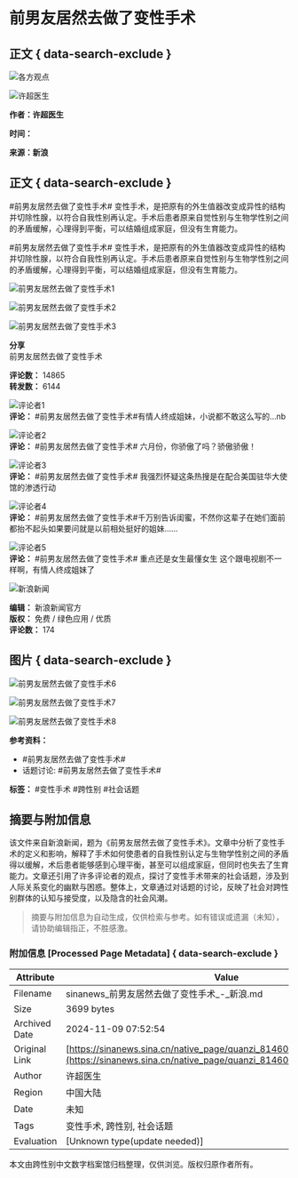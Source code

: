 # 前男友居然去做了变性手术

## 正文 { data-search-exclude }


![各方观点](https://n.sinaimg.cn/default/f91e03ed/20220119/QuanZi@3x.png)

![许超医生](https://n.sinaimg.cn/sinakd10216/360/w180h180/20210225/94b3-kkmphpt1442294.jpg)

**作者：许超医生**

**时间：** 

**来源：新浪**

## 正文 { data-search-exclude }

#前男友居然去做了变性手术# 变性手术，是把原有的外生值器改变成异性的结构并切除性腺，以符合自我性别再认定。手术后患者原来自觉性别与生物学性别之间的矛盾缓解，心理得到平衡，可以结婚组成家庭，但没有生育能力。 

#前男友居然去做了变性手术# 变性手术，是把原有的外生值器改变成异性的结构并切除性腺，以符合自我性别再认定。手术后患者原来自觉性别与生物学性别之间的矛盾缓解，心理得到平衡，可以结婚组成家庭，但没有生育能力。

![前男友居然去做了变性手术1](https://z0.sinaimg.cn/auto/crop?img=https%3A%2F%2Fwx1.sinaimg.cn%2Foriginal%2F006wFlO0ly1hfcux0qi0yg308w050npf.gif&size=360_360&focus=center&keep_quality=1&sharp=1)

![前男友居然去做了变性手术2](https://z0.sinaimg.cn/auto/crop?img=https%3A%2F%2Fwx1.sinaimg.cn%2Foriginal%2F006wFlO0ly1hfcux1xyx7g308w050qv7.gif&size=360_360&focus=center&keep_quality=1&sharp=1)

![前男友居然去做了变性手术3](https://z0.sinaimg.cn/auto/crop?img=https%3A%2F%2Fwx1.sinaimg.cn%2Foriginal%2F006wFlO0ly1hfcuwzfbw2g308w050e82.gif&size=360_360&focus=center&keep_quality=1&sharp=1)

**分享**  
前男友居然去做了变性手术  

**评论数：** 14865  
**转发数：** 6144

![评论者1](https://tvax1.sinaimg.cn/crop.0.0.512.512.180/6523b58bly8hun56tkt51j20e80e8q47.jpg)  
**评论：** #前男友居然去做了变性手术#有情人终成姐妹，小说都不敢这么写的…nb

![评论者2](https://tvax1.sinaimg.cn/crop.0.0.1080.1080.180/008u4vYnly8h6ljhhjna3j30u00u0djq.jpg)  
**评论：** #前男友居然去做了变性手术# 六月份，你骄傲了吗？骄傲骄傲！

![评论者3](https://tvax1.sinaimg.cn/crop.0.0.452.452.180/008kv3W8ly8hrwl06zyk3j30ck0ck74o.jpg)  
**评论：** #前男友居然去做了变性手术# 我强烈怀疑这条热搜是在配合美国驻华大使馆的渗透行动

![评论者4](https://n.sinaimg.cn/sinakd10210/360/w180h180/20220826/fc9a-aaafa6536fea72f8aec9753f17fd7cb8.jpg)  
**评论：** #前男友居然去做了变性手术#千万别告诉闺蜜，不然你这辈子在她们面前都抬不起头如果要问就是以前相处挺好的姐妹……

![评论者5](https://n.sinaimg.cn/sinakd10200/360/w180h180/20220106/f399-b3d06c85f7f2e66107a36792dc2cd22b.jpg)  
**评论：** #前男友居然去做了变性手术# 重点还是女生最懂女生 这个跟电视剧不一样啊，有情人终成姐妹了

![新浪新闻](https://n.sinaimg.cn/default/80905340/20200331/sinalogo.png)  

**编辑：** 新浪新闻官方  
**版权：** 免费 / 绿色应用 / 优质  
**评论数：** 174  

## 图片 { data-search-exclude }
![前男友居然去做了变性手术6](https://wx1.sinaimg.cn/large/006MsevZgy1hfcsh7kahnj30qo0etacl.jpg)  

![前男友居然去做了变性手术7](https://z0.sinaimg.cn/auto/crop?img=https%3A%2F%2Fwx1.sinaimg.cn%2Flarge%2F0070TSJaly1hfcviahcx9j30eq0l1n1f.jpg&size=360_360&focus=center&keep_quality=1&sharp=1)

![前男友居然去做了变性手术8](https://z0.sinaimg.cn/auto/crop?img=https%3A%2F%2Fwx1.sinaimg.cn%2Flarge%2F0070TSJaly1hfcvia6niwj30e60mi10t.jpg&size=360_360&focus=center&keep_quality=1&sharp=1)

**参考资料：** 
- #前男友居然去做了变性手术#
- 话题讨论: #前男友居然去做了变性手术#

**标签：** #变性手术 #跨性别 #社会话题
<!-- tcd_original_link https://sinanews.sina.cn/native_page/quanzi_814604800018784257.html -->
## 摘要与附加信息

<!-- tcd_abstract -->
该文件来自新浪新闻，题为《前男友居然去做了变性手术》。文章中分析了变性手术的定义和影响，解释了手术如何使患者的自我性别认定与生物学性别之间的矛盾得以缓解，术后患者能够感到心理平衡，甚至可以组成家庭，但同时也失去了生育能力。文章还引用了许多评论者的观点，探讨了变性手术带来的社会话题，涉及到人际关系变化的幽默与困惑。整体上，文章通过对话题的讨论，反映了社会对跨性别群体的认知与接受度，以及隐含的社会风潮。
<!-- tcd_abstract_end -->

> 摘要与附加信息为自动生成，仅供检索与参考。如有错误或遗漏（未知），请协助编辑指正，不胜感激。

### 附加信息 [Processed Page Metadata] { data-search-exclude }

| Attribute       | Value                                  |
|-----------------|----------------------------------------|
| Filename        | sinanews_前男友居然去做了变性手术_-_新浪.md                             |
| Size            | 3699 bytes                           |
| Archived Date   | 2024-11-09 07:52:54                             |
| Original Link   | [https://sinanews.sina.cn/native_page/quanzi_814604800018784257.html](https://sinanews.sina.cn/native_page/quanzi_814604800018784257.html)                       |
| Author          | 许超医生                               |
| Region          | 中国大陆                               |
| Date            | 未知                                 |
| Tags            | 变性手术, 跨性别, 社会话题                                 |
| Evaluation            | [Unknown type(update needed)]                                 |
<!-- tcd_table_end -->

本文由跨性别中文数字档案馆归档整理，仅供浏览。版权归原作者所有。
